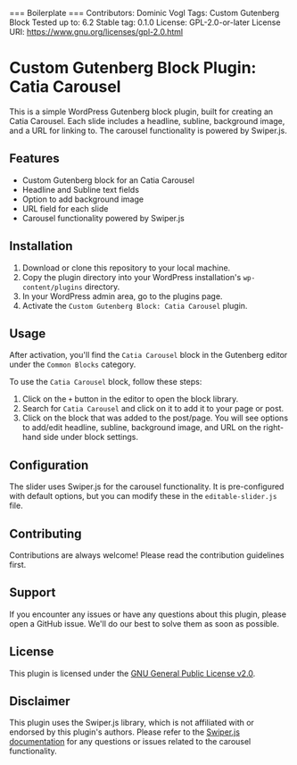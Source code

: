 === Boilerplate ===
Contributors:      Dominic Vogl
Tags:              Custom Gutenberg Block
Tested up to:      6.2
Stable tag:        0.1.0
License:           GPL-2.0-or-later
License URI:       https://www.gnu.org/licenses/gpl-2.0.html

# Custom Gutenberg Block Plugin: Catia Carousel

This is a simple WordPress Gutenberg block plugin, built for creating an Catia Carousel. Each slide includes a headline, subline, background image, and a URL for linking to. The carousel functionality is powered by Swiper.js.

## Features

- Custom Gutenberg block for an Catia Carousel
- Headline and Subline text fields
- Option to add background image
- URL field for each slide
- Carousel functionality powered by Swiper.js

## Installation

1. Download or clone this repository to your local machine.
2. Copy the plugin directory into your WordPress installation's `wp-content/plugins` directory.
3. In your WordPress admin area, go to the plugins page.
4. Activate the `Custom Gutenberg Block: Catia Carousel` plugin.

## Usage

After activation, you'll find the `Catia Carousel` block in the Gutenberg editor under the `Common Blocks` category.

To use the `Catia Carousel` block, follow these steps:

1. Click on the `+` button in the editor to open the block library.
2. Search for `Catia Carousel` and click on it to add it to your page or post.
3. Click on the block that was added to the post/page. You will see options to add/edit headline, subline, background image, and URL on the right-hand side under block settings.

## Configuration

The slider uses Swiper.js for the carousel functionality. It is pre-configured with default options, but you can modify these in the `editable-slider.js` file.

## Contributing

Contributions are always welcome! Please read the contribution guidelines first.

## Support

If you encounter any issues or have any questions about this plugin, please open a GitHub issue. We'll do our best to solve them as soon as possible.

## License

This plugin is licensed under the [GNU General Public License v2.0](http://www.gnu.org/licenses/gpl-2.0.html).

## Disclaimer

This plugin uses the Swiper.js library, which is not affiliated with or endorsed by this plugin's authors. Please refer to the [Swiper.js documentation](https://swiperjs.com/) for any questions or issues related to the carousel functionality.
